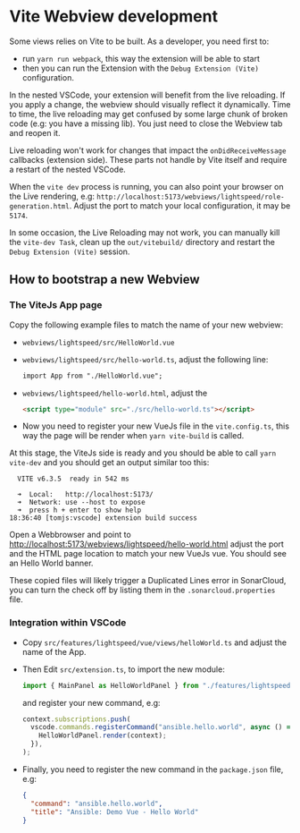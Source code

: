 # Vite Webview development

Some views relies on Vite to be built. As a developer, you need first to:

- run `yarn run webpack`, this way the extension will be able to start
- then you can run the Extension with the `Debug Extension (Vite)`
  configuration.

In the nested VSCode, your extension will benefit from the live reloading. If
you apply a change, the webview should visually reflect it dynamically. Time to
time, the live reloading may get confused by some large chunk of broken code
(e.g: you have a missing lib). You just need to close the Webview tab and reopen
it.

Live reloading won't work for changes that impact the `onDidReceiveMessage`
callbacks (extension side). These parts not handle by Vite itself and require a
restart of the nested VSCode.

When the `vite dev` process is running, you can also point your browser on the
Live rendering, e.g:
`http://localhost:5173/webviews/lightspeed/role-generation.html`. Adjust the
port to match your local configuration, it may be `5174`.

In some occasion, the Live Reloading may not work, you can manually kill the
`vite-dev Task`, clean up the `out/vitebuild/` directory and restart the
`Debug Extension (Vite)` session.

## How to bootstrap a new Webview

### The ViteJs App page

Copy the following example files to match the name of your new webview:

- `webviews/lightspeed/src/HelloWorld.vue`
- `webviews/lightspeed/src/hello-world.ts`, adjust the following line:

  ```html
  import App from "./HelloWorld.vue";
  ```

- `webviews/lightspeed/hello-world.html`, adjust the

  ```html
  <script type="module" src="./src/hello-world.ts"></script>
  ```

- Now you need to register your new VueJs file in the `vite.config.ts`, this way
  the page will be render when `yarn vite-build` is called.

At this stage, the ViteJs side is ready and you should be able to call
`yarn vite-dev` and you should get an output similar too this:

```console
  VITE v6.3.5  ready in 542 ms

  ➜  Local:   http://localhost:5173/
  ➜  Network: use --host to expose
  ➜  press h + enter to show help
18:36:40 [tomjs:vscode] extension build success
```

Open a Webbrowser and point to
<http://localhost:5173/webviews/lightspeed/hello-world.html> adjust the port and
the HTML page location to match your new VueJs vue. You should see an Hello
World banner.

These copied files will likely trigger a Duplicated Lines error in SonarCloud,
you can turn the check off by listing them in the `.sonarcloud.properties` file.

### Integration within VSCode

- Copy `src/features/lightspeed/vue/views/helloWorld.ts` and adjust the name of
  the App.
- Then Edit `src/extension.ts`, to import the new module:

  ```typescript
  import { MainPanel as HelloWorldPanel } from "./features/lightspeed/vue/views/helloWorld";
  ```

  and register your new command, e.g:

  ```typescript
  context.subscriptions.push(
    vscode.commands.registerCommand("ansible.hello.world", async () => {
      HelloWorldPanel.render(context);
    }),
  );
  ```

- Finally, you need to register the new command in the `package.json` file, e.g:

  ```json
  {
    "command": "ansible.hello.world",
    "title": "Ansible: Demo Vue - Hello World"
  }
  ```
